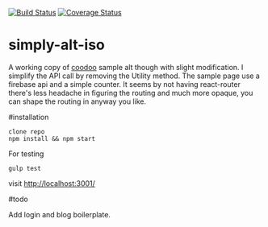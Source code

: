 [![Build Status](https://travis-ci.org/syarul/simply-alt-iso.svg)](https://travis-ci.org/syarul/simply-alt-iso) [![Coverage Status](https://coveralls.io/repos/syarul/simply-alt-iso/badge.svg?branch=master&service=github)](https://coveralls.io/github/syarul/simply-alt-iso?branch=master)

# simply-alt-iso
A working copy of [coodoo](https://github.com/coodoo/react-alt-isomorphic-example) sample alt though with slight modification. I simplify the API call by removing the Utility method. The sample page use a firebase api and a simple counter. It seems by not having react-router there's less headache in figuring the routing and much more opaque, you can shape the routing in anyway you like. 

#installation
```
clone repo
npm install && npm start
```
For testing
```
gulp test
```
visit [http://localhost:3001/](http://localhost:3002/)

#todo

Add login and blog boilerplate.
